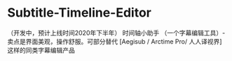 # Subtitle-Timeline-Editor
（开发中，预计上线时间2020年下半年） 时间轴小助手 （一个字幕编辑工具）- 卖点是界面美观，操作舒服。可部分替代 [Aegisub / Arctime Pro/ 人人译视界] 这样的同类字幕编辑产品
